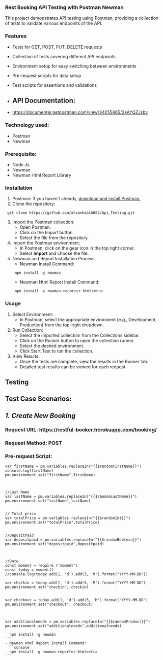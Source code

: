 ### **Rest Booking API Testing with Postman Newman**
This project demonstrates API testing using Postman, providing a collection of tests to validate various endpoints of the API. 

### **Features**

- Tests for GET, POST, PUT, DELETE requests
- Collection of tests covering different API endpoints
- Environment setup for easy switching between environments
- Pre-request scripts for data setup
- Test scripts for assertions and validations

- ## API Documentation:
- https://documenter.getpostman.com/view/34055865/2sAYQZJsbv
  
### **Technology used:**
- Postman
- Newman

### **Prerequisite:**
- Node Js
- Newman
- Newman Html Report Library

### **Installation**

1. Postman: If you haven't already, [download and install Postman.](https://www.postman.com/downloads/)
2. Clone the repository:
 ```console 
  git clone https://github.com/ahsanhabib082/Api_Testing.git
```
3. Import the Postman collection:
    - Open Postman.
    - Click on the Import button.
    - Select the file from the repository.
4. Import the Postman environment:
    - In Postman, click on the gear icon in the top right corner.
    - Select **Import** and choose the file.
5. Newman and Report Installation Process:
    - Newman Install Command:
     ```console 
      npm install -g newman
    ```
    - Newman Html Report Install Command:
     ```console 
      npm install -g newman-reporter-htmlextra
    ```


 ### **Usage**
1. Select Environment:
    -   In Postman, select the appropriate environment (e.g., Development, Production) from the top-right dropdown.
3. Run Collection:
    -   Select the imported collection from the Collections sidebar.
    -   Click on the Runner button to open the collection runner.
    -   Select the desired environment.
    -   Click Start Test to run the collection.
8. View Results:
    -   Once the tests are complete, view the results in the Runner tab.
    -   Detailed test results can be viewed for each request.

## **Testing**

## Test Case Scenarios:

## _**1. Create New Booking**_

### Request URL: https://restful-booker.herokuapp.com/booking/
### Request Method: POST
### Pre-request Script:
```console
var firstName = pm.variables.replaceIn("{{$randomFirstName}}")
console.log(firstName)
pm.environment.set("firstName",firstName)



//Last Name
var lastName = pm.variables.replaceIn("{{$randomLastName}}")
pm.environment.set("lastName",lastName)


// Total price
var totalPrice = pm.variables.replaceIn("{{$randomInt}}")
pm.environment.set("totalPrice",totalPrice)


//DepositPaid
var depositpaid = pm.variables.replaceIn("{{$randomBoolean}}")
pm.environment.set("depositpaid",depositpaid)



//Date
const moment = require ('moment')
const today = moment()
//console.log(today.add(1, 'd').add(3, 'M').format("YYYY-MM-DD"))

var checkin = today.add(1, 'd').add(3, 'M').format("YYYY-MM-DD")
pm.environment.set("checkin", checkin)


var checkout = today.add(1, 'd').add(3, 'M').format("YYYY-MM-DD")
pm.environment.set("checkout", checkout)



var additionalneeds = pm.variables.replaceIn("{{$randomProduct}}")
pm.environment.set("additionalneeds",additionalneeds)
```
      npm install -g newman
    ```
    - Newman Html Report Install Command:
     ```console 
      npm install -g newman-reporter-htmlextra
    ```
